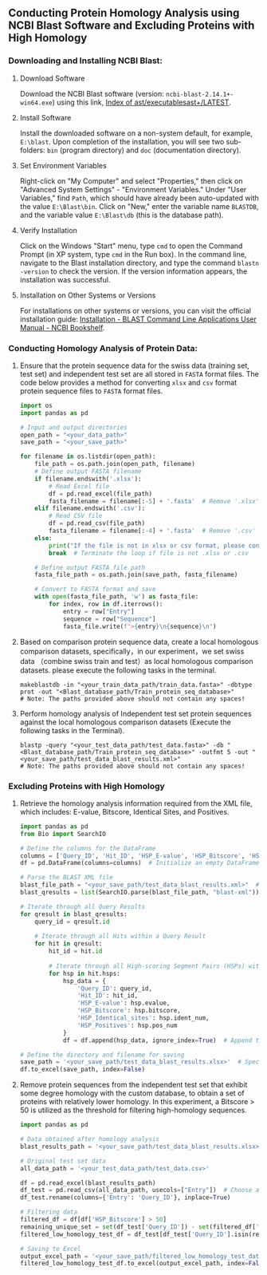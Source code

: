 ## Conducting Protein Homology Analysis using NCBI Blast Software and Excluding Proteins with High Homology

### Downloading and Installing NCBI Blast:

1. Download Software

   Download the NCBI Blast software (version: `ncbi-blast-2.14.1+-win64.exe`) using this link, [Index of ast/executablesast+/LATEST](https://ftp.ncbi.nlm.nih.gov/blast/executables/blast+/LATEST/).

2. Install Software

   Install the downloaded software on a non-system default, for example, `E:\blast`.
   Upon completion of the installation, you will see two sub-folders: `bin` (program directory) and `doc` (documentation directory).

3. Set Environment Variables

   Right-click on "My Computer" and select "Properties," then click on "Advanced System Settings" - "Environment Variables."
   Under "User Variables," find `Path`, which should have already been auto-updated with the value `E:\Blast\bin`.
   Click on "New," enter the variable name `BLASTDB`, and the variable value `E:\Blast\db` (this is the database path).

4. Verify Installation

   Click on the Windows "Start" menu, type `cmd` to open the Command Prompt (in XP system, type `cmd` in the Run box).
   In the command line, navigate to the Blast installation directory, and type the command `blastn -version` to check the version. If the version information appears, the installation was successful.

5. Installation on Other Systems or Versions

   For installations on other systems or versions, you can visit the official installation guide: [Installation - BLAST Command Line Applications User Manual - NCBI Bookshelf](https://www.ncbi.nlm.nih.gov/books/NBK569861/#intro_Installation.Building_sources_in_W).

### Conducting Homology Analysis of Protein Data:

1. Ensure that the protein sequence data for the swiss data (training set, test set) and independent test set are all stored in `FASTA` format files. The code below provides a method for converting `xlsx` and `csv` format protein sequence files to `FASTA` format files.

   ```python
   import os
   import pandas as pd
   
   # Input and output directories
   open_path = "<your_data_path>"
   save_path = "<your_save_path>"
   
   for filename in os.listdir(open_path):
       file_path = os.path.join(open_path, filename)
       # Define output FASTA filename
       if filename.endswith('.xlsx'):
           # Read Excel file
           df = pd.read_excel(file_path)
           fasta_filename = filename[:-5] + '.fasta'  # Remove '.xlsx' from filename and append '.fasta'
       elif filename.endswith('.csv'):
           # Read CSV file
           df = pd.read_csv(file_path)
           fasta_filename = filename[:-4] + '.fasta'  # Remove '.csv' from filename and append '.fasta'
       else:
           print("If the file is not in xlsx or csv format, please convert it based on the code.")
           break  # Terminate the loop if file is not .xlsx or .csv
   
       # Define output FASTA file path
       fasta_file_path = os.path.join(save_path, fasta_filename)
   
       # Convert to FASTA format and save
       with open(fasta_file_path, 'w') as fasta_file:
           for index, row in df.iterrows():
               entry = row["Entry"]
               sequence = row["Sequence"]
               fasta_file.write(f">{entry}\n{sequence}\n")
   ```

2. Based on comparison protein sequence data, create a local homologous comparison datasets, specifically，in our experiment，we set swiss data （combine swiss train and test）as local homologous comparison datasets. please execute the following tasks in the terminal.

   ```
   makeblastdb -in "<your_train_data_path/train_data.fasta>" -dbtype prot -out "<Blast_database_path/Train_protein_seq_database>"
   # Note: The paths provided above should not contain any spaces!
   ```

3. Perform homology analysis of Independent test set protein sequences against the local homologous comparison datasets (Execute the following tasks in the Terminal).

   ```
   blastp -query "<your_test_data_path/test_data.fasta>" -db "<Blast_database_path/Train_protein_seq_database>" -outfmt 5 -out "<your_save_path/test_data_blast_results.xml>"
   # Note: The paths provided above should not contain any spaces!
   ```


### Excluding Proteins with High Homology

1. Retrieve the homology analysis information required from the XML file, which includes: E-value, Bitscore, Identical Sites, and Positives.

   ```python
   import pandas as pd
   from Bio import SearchIO
   
   # Define the columns for the DataFrame
   columns = ['Query_ID', 'Hit_ID', 'HSP_E-value', 'HSP_Bitscore', 'HSP_Identical_sites', 'HSP_Positives']
   df = pd.DataFrame(columns=columns)  # Initialize an empty DataFrame
   
   # Parse the BLAST XML file
   blast_file_path = "<your_save_path/test_data_blast_results.xml>"  # Specify the path to the BLAST XML file
   blast_qresults = list(SearchIO.parse(blast_file_path, "blast-xml"))
   
   # Iterate through all Query Results
   for qresult in blast_qresults:
       query_id = qresult.id
       
       # Iterate through all Hits within a Query Result
       for hit in qresult:
           hit_id = hit.id
           
           # Iterate through all High-scoring Segment Pairs (HSPs) within a Hit
           for hsp in hit.hsps:
               hsp_data = {
                   'Query_ID': query_id, 
                   'Hit_ID': hit_id, 
                   'HSP_E-value': hsp.evalue, 
                   'HSP_Bitscore': hsp.bitscore, 
                   'HSP_Identical_sites': hsp.ident_num, 
                   'HSP_Positives': hsp.pos_num
               }
               df = df.append(hsp_data, ignore_index=True)  # Append the HSP data to the DataFrame
   
   # Define the directory and filename for saving
   save_path = '<your_save_path/test_data_blast_results.xlsx>'  # Specify the path to save the Excel file
   df.to_excel(save_path, index=False)
   ```

2. Remove protein sequences from the independent test set that exhibit some degree homology with the custom database, to obtain a set of proteins with relatively lower homology. In this experiment, a Bitscore > 50 is utilized as the threshold for filtering high-homology sequences.

   ```python
   import pandas as pd
   
   # Data obtained after homology analysis
   blast_results_path = '<your_save_path/test_data_blast_results.xlsx>'
   
   # Original test set data
   all_data_path = '<your_test_data_path/test_data.csv>'
   
   df = pd.read_excel(blast_results_path)
   df_test = pd.read_csv(all_data_path, usecols=["Entry"])  # Choose an appropriate read method based on your data
   df_test.rename(columns={'Entry': 'Query_ID'}, inplace=True)
   
   # Filtering data
   filtered_df = df[df['HSP_Bitscore'] > 50]
   remaining_unique_set = set(df_test['Query_ID']) - set(filtered_df['Query_ID'].unique())
   filtered_low_homology_test_df = df_test[df_test['Query_ID'].isin(remaining_unique_set)]
   
   # Saving to Excel
   output_excel_path = '<your_save_path/filtered_low_homology_test_data.xlsx>'
   filtered_low_homology_test_df.to_excel(output_excel_path, index=False)
   ```
